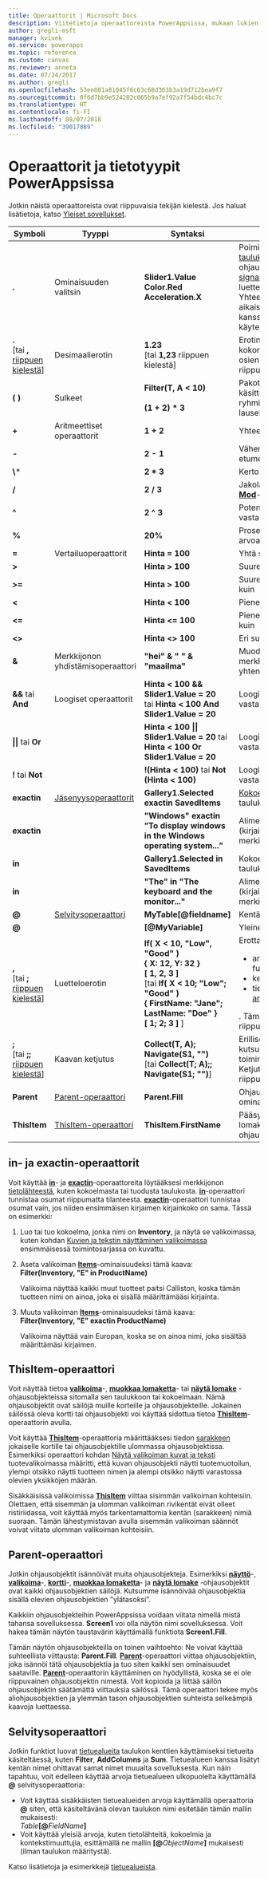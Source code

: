 ```yaml
---
title: Operaattorit | Microsoft Docs
description: Viitetietoja operaattoreista PowerAppsissa, mukaan lukien syntaksi ja esimerkkejä
author: gregli-msft
manager: kvivek
ms.service: powerapps
ms.topic: reference
ms.custom: canvas
ms.reviewer: anneta
ms.date: 07/24/2017
ms.author: gregli
ms.openlocfilehash: 53ee881a81045f6c63c68d363b3a19d712bea9f7
ms.sourcegitcommit: 0f6d7bb9e524202c065b9a7ef92a7f54bdc4bc7c
ms.translationtype: HT
ms.contentlocale: fi-FI
ms.lasthandoff: 08/07/2018
ms.locfileid: "39017889"
---
```

# <a name="operators-and-data-types-in-powerapps"></a>Operaattorit ja tietotyypit PowerAppsissa
Jotkin näistä operaattoreista ovat riippuvaisia tekijän kielestä.  Jos haluat lisätietoja, katso [Yleiset sovellukset](../global-apps.md).


|                               Symboli                                |                        Tyyppi                         |                                                                                    Syntaksi                                                                                    |                                                                                                                           Kuvaus                                                                                                                            |
|---------------------------------------------------------------------|-----------------------------------------------------|------------------------------------------------------------------------------------------------------------------------------------------------------------------------------|------------------------------------------------------------------------------------------------------------------------------------------------------------------------------------------------------------------------------------------------------------------|
|                                **.**                                |                  Ominaisuuden valitsin                  |                                                               **Slider1.Value<br>Color.Red<br>Acceleration.X**                                                               |                                               Poimii ominaisuuden [taulukosta](../working-with-tables.md), ohjausobjektista, [signaalista](signals.md) tai luetteloinnista.  Yhteensopivuus aikaisempien versioiden kanssa, **!** on myös käytettävissä.                                                |
| **.**<br>[tai **,** [riippuen kielestä](../global-apps.md)]  |                  Desimaalierotin                  |                                                             **1.23**<br>[tai **1,23** riippuen kielestä]                                                              |                                                                              Erotin numeron kokonaisosien ja murto-osien välissä.  Merkki on riippuvainen kielestä.                                                                              |
|                               **( )**                               |                     Sulkeet                     |                                                               **Filter(T, A &lt; 10)**<br><br>**(1 + 2) \* 3**                                                               |                                                                                           Pakottaa käsittelyjärjestyksen ja ryhmittää suuremman lausekkeen alilausekkeet                                                                                           |
|                                **+**                                |                Aritmeettiset operaattorit                 |                                                                                  **1 + 2**                                                                                   |                                                                                                                             Yhteenlasku                                                                                                                             |
|                                **-**                                |                       &nbsp;                        |                                                                                  **2 - 1**                                                                                   |                                                                                                                       Vähennyslasku ja etumerkki                                                                                                                       |
|                              **\\**\*                               |                       &nbsp;                        |                                                                                  **2 \* 3**                                                                                  |                                                                                                                          Kertolasku                                                                                                                          |
|                                **/**                                |                       &nbsp;                        |                                                                                  **2 / 3**                                                                                   |                                                                                                   Jakolasku (katso myös **[Mod](function-mod.md)**-funktio)                                                                                                    |
|                                **^**                                |                       &nbsp;                        |                                                                                  **2 ^ 3**                                                                                   |                                                                                          Potenssiin korotus, vastaa **[Power](function-numericals.md)**-funktiota                                                                                          |
|                                **%**                                |                       &nbsp;                        |                                                                                   **20%**                                                                                    |                                                                                                         Prosenttiosuus (vastaa arvoa &quot;\* 1/100&quot;)                                                                                                          |
|                                **=**                                |                Vertailuoperaattorit                 |                                                                               **Hinta = 100**                                                                                |                                                                                                                             Yhtä suuri kuin                                                                                                                             |
|                              **&gt;**                               |                       &nbsp;                        |                                                                              **Hinta &gt; 100**                                                                              |                                                                                                                           Suurempi kuin                                                                                                                           |
|                              **&gt;=**                              |                       &nbsp;                        |                                                                             **Hinta &gt; 100**                                                                              |                                                                                                                     Suurempi tai yhtä suuri kuin                                                                                                                     |
|                              **&lt;**                               |                       &nbsp;                        |                                                                              **Hinta &lt; 100**                                                                              |                                                                                                                            Pienempi kuin                                                                                                                             |
|                              **&lt;=**                              |                       &nbsp;                        |                                                                             **Hinta &lt;= 100**                                                                              |                                                                                                                      Pienempi tai yhtä suuri kuin                                                                                                                       |
|                            **&lt;&gt;**                             |                       &nbsp;                        |                                                                            **Hinta &lt;&gt; 100**                                                                            |                                                                                                                           Eri suuri kuin                                                                                                                           |
|                              **&amp;**                              |            Merkkijonon yhdistämisoperaattori            |                                                      **&quot;hei&quot; &amp; &quot; &quot; &amp; &quot;maailma&quot;**                                                       |                                                                                                             Muodostaa useista merkkijonoista yhtenäisen näkymän                                                                                                             |
|                      **&amp;&amp;** tai **And**                      |                  Loogiset operaattorit                  |                                       **Hinta &lt; 100 &amp;&amp; Slider1.Value = 20**<br>tai **Hinta &lt; 100 And Slider1.Value = 20**                                       |                                                                                         Looginen yhdistäminen, vastaa **[And](function-logicals.md)**-funktiota                                                                                          |
|                     **&#124;&#124;** tai **Or**                      |                       &nbsp;                        |                                        **Hinta &lt; 100 &#124;&#124; Slider1.Value = 20** tai **Hinta &lt; 100 Or Slider1.Value = 20**                                        |                                                                                          Looginen erottaminen, vastaa **[Or](function-logicals.md)**-funktiota                                                                                          |
|                          **!** tai **Not**                           |                       &nbsp;                        |                                                              **!(Hinta &lt; 100)** tai **Not (Hinta &lt; 100)**                                                               |                                                                                           Looginen negaatio, vastaa **[Not](function-logicals.md)**-funktiota                                                                                           |
|                             **exactin**                             |  [Jäsenyysoperaattorit](#in-and-exactin-operators)  |                                                                   **Gallery1.Selected exactin SavedItems**                                                                   |                                                                                       [Kokoelmaan](../working-with-data-sources.md#collections) tai taulukkoon kuuluva                                                                                        |
|                             **exactin**                             |                       &nbsp;                        |                                           **&quot;Windows&quot; exactin ”To display windows in the Windows operating system...”**                                            |                                                                                                                 Alimerkkijonotesti (kirjainkoko on merkitsevä)                                                                                                                  |
|                               **in**                                |                       &nbsp;                        |                                                                     **Gallery1.Selected in SavedItems**                                                                      |                                                                                                               Kokoelmaan tai taulukkoon kuuluva                                                                                                               |
|                               **in**                                |                       &nbsp;                        |                                                      **&quot;The&quot; in &quot;The keyboard and the monitor...&quot;**                                                      |                                                                                                                Alimerkkijonotesti (kirjainkoko ei ole merkitsevä)                                                                                                                 |
|                                **@**                                | [Selvitysoperaattori](#disambiguation-operator) |                                                                           **MyTable[@fieldname]**                                                                            |                                                                                                                       Kentän selvitys                                                                                                                       |
|                                **@**                                |                       &nbsp;                        |                                                                              **[@MyVariable]**                                                                               |                                                                                                                      Yleinen selvitys                                                                                                                       |
| **,**<br>[tai **;** [riippuen kielestä](../global-apps.md)]  |                   Luetteloerotin                    | **If( X < 10, "Low", "Good" )**<br>**{ X: 12, Y: 32 }**<br>**[ 1, 2, 3 ]**<br>[tai **If( X < 10; "Low"; "Good" )<br>{ FirstName: "Jane"; LastName: "Doe" }<br>[ 1; 2; 3 ]** ] | Erottaa: <ul><li>argumentit funktiokutsuissa</li><li>kentät [tietueessa](../working-with-tables.md#elements-of-a-table)</li><li>tietueet [arvotaulukossa](../working-with-tables.md#inline-syntax)</li></ul>.  Tämä merkki on riippuvainen kielestä. |
| **;**<br>[tai **;;** [riippuen kielestä](../global-apps.md)] |                  Kaavan ketjutus                   |                                     **Collect(T, A); Navigate(S1, &quot;&quot;)**<br>[tai **Collect(T; A);; Navigate(S1; &quot;&quot;)**]                                     |                                                                          Erilliset funktioiden kutsut toimintaominaisuuksissa.  Ketjutusoperaattori on riippuvainen kielestä.                                                                          |
|                             **Parent**                              |         [Parent-operaattori](#parent-operator)         |                                                                               **Parent.Fill**                                                                                |                                                                                                           Ohjausobjektin säilön ominaisuuksien käyttö                                                                                                            |
|                            **ThisItem**                             |       [ThisItem-operaattori](#thisitem-operator)       |                                                                            **ThisItem.FirstName**                                                                            |                                                                                                          Pääsy valikoiman tai lomakkeen ohjausobjektin kenttiin                                                                                                           |

## <a name="in-and-exactin-operators"></a>in- ja exactin-operaattorit
Voit käyttää **[in](operators.md#in-and-exactin-operators)**- ja **[exactin](operators.md#in-and-exactin-operators)**-operaattoreita löytääksesi merkkijonon [tietolähteestä](../working-with-data-sources.md), kuten kokoelmasta tai tuodusta taulukosta. **[in](operators.md#in-and-exactin-operators)**-operaattori tunnistaa osumat riippumatta tilanteesta. **[exactin](operators.md#in-and-exactin-operators)**-operaattori tunnistaa osumat vain, jos niiden ensimmäisen kirjaimen kirjainkoko on sama. Tässä on esimerkki:

1. Luo tai tuo kokoelma, jonka nimi on **Inventory**, ja näytä se valikoimassa, kuten kohdan [Kuvien ja tekstin näyttäminen valikoimassa](../show-images-text-gallery-sort-filter.md) ensimmäisessä toimintosarjassa on kuvattu.
2. Aseta valikoiman **[Items](../controls/properties-core.md)**-ominaisuudeksi tämä kaava:
   <br>**Filter(Inventory, "E" in ProductName)**

    Valikoima näyttää kaikki muut tuotteet paitsi Calliston, koska tämän tuotteen nimi on ainoa, joka ei sisällä määrittämääsi kirjainta.
3. Muuta valikoiman **[Items](../controls/properties-core.md)**-ominaisuudeksi tämä kaava:
   <br>**Filter(Inventory, "E" exactin ProductName)**

    Valikoima näyttää vain Europan, koska se on ainoa nimi, joka sisältää määrittämäsi kirjaimen.

## <a name="thisitem-operator"></a>ThisItem-operaattori
Voit näyttää tietoa **[valikoima](../controls/control-gallery.md)**-, **[muokkaa lomaketta](../controls/control-form-detail.md)**- tai **[näytä lomake](../controls/control-form-detail.md)** -ohjausobjekteissa sitomalla sen taulukkoon tai kokoelmaan.  Nämä ohjausobjektit ovat säilöjä muille korteille ja ohjausobjekteille.  Jokainen säilössä oleva kortti tai ohjausobjekti voi käyttää sidottua tietoa **[ThisItem](operators.md#thisitem-operator)**-operaattorin avulla.   

Voit käyttää **[ThisItem](operators.md#thisitem-operator)**-operaattoria määrittääksesi tiedon [sarakkeen](../working-with-tables.md#columns) jokaiselle kortille tai ohjausobjektille ulommassa ohjausobjektissa. Esimerkiksi operaattori kohdan [Näytä valikoiman kuvat ja teksti](../show-images-text-gallery-sort-filter.md) tuotevalikoimassa määritti, että kuvan ohjausobjekti näytti tuotemuotoilun, ylempi otsikko näytti tuotteen nimen ja alempi otsikko näytti varastossa olevien yksikköjen määrän.

Sisäkkäisissä valikoimissa **[ThisItem](operators.md#thisitem-operator)** viittaa sisimmän valikoiman kohteisiin. Olettaen, että sisemmän ja ulomman valikoiman rivikentät eivät olleet ristiriidassa, voit käyttää myös tarkentamattomia kentän (sarakkeen) nimiä suoraan. Tämän lähestymistavan avulla sisemmän valikoiman säännöt voivat viitata ulomman valikoiman kohteisiin.

## <a name="parent-operator"></a>Parent-operaattori
Jotkin ohjausobjektit isännöivät muita ohjausobjekteja. Esimerkiksi **[näyttö](../controls/control-screen.md)**-, **[valikoima](../controls/control-gallery.md)**-, **[kortti](../controls/control-card.md)**-, **[muokkaa lomaketta](../controls/control-form-detail.md)**- ja **[näytä lomake](../controls/control-form-detail.md)** -ohjausobjektit ovat kaikki ohjausobjektien säilöjä. Kutsumme isännöivää ohjausobjektia sisällä olevien ohjausobjektien ”ylätasoksi”.

Kaikkiin ohjausobjekteihin PowerAppsissa voidaan viitata nimellä mistä tahansa sovelluksessa. **Screen1** voi olla näytön nimi sovelluksessa. Voit hakea tämän näytön taustavärin käyttämällä funktiota **Screen1.Fill**.

Tämän näytön ohjausobjekteilla on toinen vaihtoehto: Ne voivat käyttää suhteellista viittausta: **Parent.Fill**. **[Parent](operators.md#parent-operator)**-operaattori viittaa ohjausobjektiin, joka isännöi tätä ohjausobjektia ja tuo siten kaikki sen ominaisuudet saataville. **[Parent](operators.md#parent-operator)**-operaattorin käyttäminen on hyödyllistä, koska se ei ole riippuvainen ohjausobjektin nimestä. Voit kopioida ja liittää säilön ohjausobjektin säätämättä viittauksia säilössä. Tämä operaattori tekee myös aliohjausobjektien ja ylemmän tason ohjausobjektien suhteista selkeämpiä kaavoja luettaessa.

## <a name="disambiguation-operator"></a>Selvitysoperaattori
Jotkin funktiot luovat [tietuealueita](../working-with-tables.md#record-scope) taulukon kenttien käyttämiseksi tietueita käsiteltäessä, kuten **Filter**, **AddColumns** ja **Sum**.  Tietuealueen kanssa lisätyt kentän nimet ohittavat samat nimet muualta sovelluksesta.  Kun näin tapahtuu, voit edelleen käyttää arvoja tietuealueen ulkopuolelta käyttämällä **@** selvitysoperaattoria:

* Voit käyttää sisäkkäisten tietuealueiden arvoja käyttämällä operaattoria **@** siten, että käsiteltävänä olevan taulukon nimi esitetään tämän mallin mukaisesti:<br>_Table_**[@**_FieldName_**]**
* Voit käyttää yleisiä arvoja, kuten tietolähteitä, kokoelmia ja kontekstimuuttujia, esittämällä ne mallin **[@**_ObjectName_**]** mukaisesti (ilman taulukon määritystä).

Katso lisätietoja ja esimerkkejä [tietuealueista](../working-with-tables.md#record-scope).


